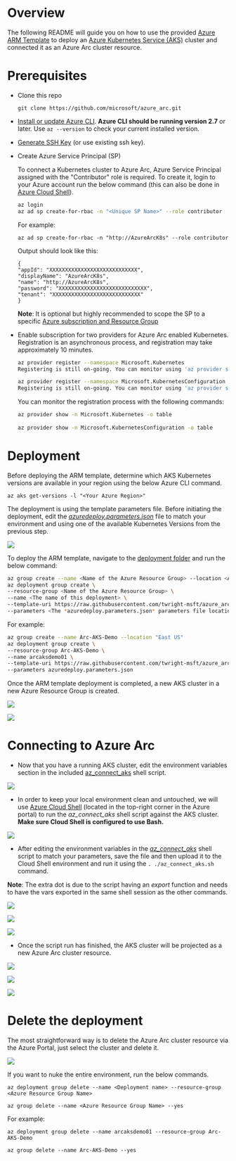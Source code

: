 # Overview

The following README will guide you on how to use the provided [Azure ARM Template](https://docs.microsoft.com/en-us/azure/azure-resource-manager/templates/overview) to deploy an [Azure Kubernetes Service (AKS)](https://docs.microsoft.com/en-us/azure/aks/intro-kubernetes) cluster and connected it as an Azure Arc cluster resource.

# Prerequisites

* Clone this repo

    ```terminal
    git clone https://github.com/microsoft/azure_arc.git
    ```
    
* [Install or update Azure CLI](https://docs.microsoft.com/en-us/cli/azure/install-azure-cli?view=azure-cli-latest). **Azure CLI should be running version 2.7** or later. Use ```az --version``` to check your current installed version.

* [Generate SSH Key](https://docs.microsoft.com/en-us/azure/virtual-machines/linux/create-ssh-keys-detailed) (or use existing ssh key).

* Create Azure Service Principal (SP)   

    To connect a Kubernetes cluster to Azure Arc, Azure Service Principal assigned with the "Contributor" role is required. To create it, login to your Azure account run the below command (this can also be done in [Azure Cloud Shell](https://shell.azure.com/)). 

    ```bash
    az login
    az ad sp create-for-rbac -n "<Unique SP Name>" --role contributor
    ```

    For example:

    ```az ad sp create-for-rbac -n "http://AzureArcK8s" --role contributor```

    Output should look like this:

    ```
    {
    "appId": "XXXXXXXXXXXXXXXXXXXXXXXXXXXX",
    "displayName": "AzureArcK8s",
    "name": "http://AzureArcK8s",
    "password": "XXXXXXXXXXXXXXXXXXXXXXXXXXXX",
    "tenant": "XXXXXXXXXXXXXXXXXXXXXXXXXXXX"
    }
    ```
    
    **Note**: It is optional but highly recommended to scope the SP to a specific [Azure subscription and Resource Group](https://docs.microsoft.com/en-us/cli/azure/ad/sp?view=azure-cli-latest) 

* Enable subscription for two providers for Azure Arc enabled Kubernetes. Registration is an asynchronous process, and registration may take approximately 10 minutes.

  ```bash
  az provider register --namespace Microsoft.Kubernetes
  Registering is still on-going. You can monitor using 'az provider show -n Microsoft.Kubernetes'

  az provider register --namespace Microsoft.KubernetesConfiguration
  Registering is still on-going. You can monitor using 'az provider show -n Microsoft.KubernetesConfiguration'
  ```
  You can monitor the registration process with the following commands:
  ```bash
  az provider show -n Microsoft.Kubernetes -o table
 
  az provider show -n Microsoft.KubernetesConfiguration -o table
  ```

# Deployment

Before deploying the ARM template, determine which AKS Kubernetes versions are available in your region using the below Azure CLI command.

```az aks get-versions -l "<Your Azure Region>"```

The deployment is using the template parameters file. Before initiating the deployment, edit the [*azuredeploy.parameters.json*](../aks/arm_template/azuredeploy.parameters.json) file to match your environment and using one of the available Kubernetes Versions from the previous step. 

![](../img/aks_arm_template/01.png)

To deploy the ARM template, navigate to the [deployment folder](../aks/arm_template) and run the below command:

```bash
az group create --name <Name of the Azure Resource Group> --location <Azure Region>
az deployment group create \
--resource-group <Name of the Azure Resource Group> \
--name <The name of this deployment> \
--template-uri https://raw.githubusercontent.com/twright-msft/azure_arc/master/azure_arc_k8s_jumpstart/aks/arm_template/azuredeploy.json \
--parameters <The *azuredeploy.parameters.json* parameters file location>
```

For example:

```bash
az group create --name Arc-AKS-Demo --location "East US"
az deployment group create \
--resource-group Arc-AKS-Demo \
--name arcaksdemo01 \
--template-uri https://raw.githubusercontent.com/twright-msft/azure_arc/master/azure_arc_k8s_jumpstart/aks/arm_template/azuredeploy.json \
--parameters azuredeploy.parameters.json
```

Once the ARM template deployment is completed, a new AKS cluster in a new Azure Resource Group is created. 

![](../img/aks_arm_template/02.png)

![](../img/aks_arm_template/03.png)

# Connecting to Azure Arc

* Now that you have a running AKS cluster, edit the environment variables section in the included [az_connect_aks](../aks/arm_template/scripts/az_connect_aks.sh) shell script.

![](../img/aks_arm_template/04.png)

* In order to keep your local environment clean and untouched, we will use [Azure Cloud Shell](https://docs.microsoft.com/en-us/azure/cloud-shell/overview) (located in the top-right corner in the Azure portal) to run the *az_connect_aks* shell script against the AKS cluster. **Make sure Cloud Shell is configured to use Bash.**

![](../img/aks_arm_template/05.png)

* After editing the environment variables in the [*az_connect_aks*](../aks/arm_template/scripts/az_connect_aks.sh) shell script to match your parameters, save the file and then upload it to the Cloud Shell environment and run it using the ```. ./az_connect_aks.sh``` command.

**Note**: The extra dot is due to the script having an *export* function and needs to have the vars exported in the same shell session as the other commands. 

![](../img/aks_arm_template/06.png)

![](../img/aks_arm_template/07.png)

![](../img/aks_arm_template/08.png)

* Once the script run has finished, the AKS cluster will be projected as a new Azure Arc cluster resource.

![](../img/aks_arm_template/09.png)

![](../img/aks_arm_template/10.png)

![](../img/aks_arm_template/11.png)

# Delete the deployment

The most straightforward way is to delete the Azure Arc cluster resource via the Azure Portal, just select the cluster and delete it. 

![](../img/aks_arm_template/12.png)

If you want to nuke the entire environment, run the below commands.

```az deployment group delete --name <Deployment name> --resource-group <Azure Resource Group Name>```

```az group delete --name <Azure Resource Group Name> --yes```

For example:

```az deployment group delete --name arcaksdemo01 --resource-group Arc-AKS-Demo```

```az group delete --name Arc-AKS-Demo --yes```
